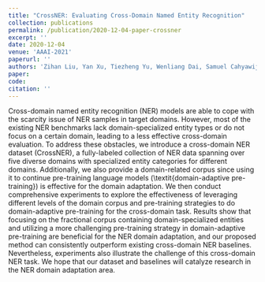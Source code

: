 ```yaml
---
title: "CrossNER: Evaluating Cross-Domain Named Entity Recognition"
collection: publications
permalink: /publication/2020-12-04-paper-crossner
excerpt: ''
date: 2020-12-04
venue: 'AAAI-2021'
paperurl: ''
authors: 'Zihan Liu, Yan Xu, Tiezheng Yu, Wenliang Dai, Samuel Cahyawijaya, Ziwei Ji, Andrea Madotto, Pascale Fung'
paper:
code:
citation: ''
---
```

Cross-domain named entity recognition (NER) models are able to cope with the scarcity issue of NER samples in target domains. However, most of the existing NER benchmarks lack domain-specialized entity types or do not focus on a certain domain, leading to a less effective cross-domain evaluation. To address these obstacles, we introduce a cross-domain NER dataset (CrossNER), a fully-labeled collection of NER data spanning over five diverse domains with specialized entity categories for different domains. Additionally, we also provide a domain-related corpus since using it to continue pre-training language models (\textit{domain-adaptive pre-training}) is effective for the domain adaptation. We then conduct comprehensive experiments to explore the effectiveness of leveraging different levels of the domain corpus and pre-training strategies to do domain-adaptive pre-training for the cross-domain task. Results show that focusing on the fractional corpus containing domain-specialized entities and utilizing a more challenging pre-training strategy in domain-adaptive pre-training are beneficial for the NER domain adaptation, and our proposed method can consistently outperform existing cross-domain NER baselines. Nevertheless, experiments also illustrate the challenge of this cross-domain NER task. We hope that our dataset and baselines will catalyze research in the NER domain adaptation area.

